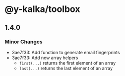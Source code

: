 # @y-kalka/toolbox

## 1.4.0

### Minor Changes

- 3ae7f33: Add function to generate email fingerprints
- 3ae7f33: Add new array helpers
  - `first(...)` returns the first element of an array
  - `last(...)` returns the last element of an array
